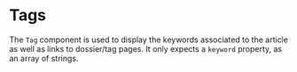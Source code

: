 # Tags

The `Tag` component is used to display the keywords associated to the article as well as links to dossier/tag pages. It only expects a `keyword` property, as an array of strings.
